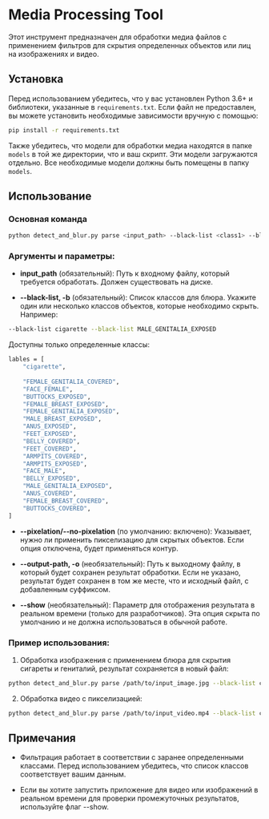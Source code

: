 # Media Processing Tool

Этот инструмент предназначен для обработки медиа файлов с применением фильтров для скрытия определенных объектов или лиц на изображениях и видео.

## Установка

Перед использованием убедитесь, что у вас установлен Python 3.6+ и библиотеки, указанные в `requirements.txt`. Если файл не предоставлен, вы можете установить необходимые зависимости вручную с помощью:

```bash
pip install -r requirements.txt
```

Также убедитесь, что модели для обработки медиа находятся в папке `models` в той же директории, что и ваш скрипт. Эти модели загружаются отдельно. Все необходимые модели должны быть помещены в папку `models`.

## Использование

### Основная команда

```bash
python detect_and_blur.py parse <input_path> --black-list <class1> --black-list <class2> ... [OPTIONS]
```

### Аргументы и параметры:

- **input_path** (обязательный): Путь к входному файлу, который требуется обработать. Должен существовать на диске.
  
- **--black-list, -b** (обязательный): Список классов для блюра. Укажите один или несколько классов объектов, которые необходимо скрыть. Например:

```bash
--black-list cigarette --black-list MALE_GENITALIA_EXPOSED
```

Доступны только определенные классы:

```bash
lables = [
    "cigarette",
    
    "FEMALE_GENITALIA_COVERED",
    "FACE_FEMALE",
    "BUTTOCKS_EXPOSED",
    "FEMALE_BREAST_EXPOSED",
    "FEMALE_GENITALIA_EXPOSED",
    "MALE_BREAST_EXPOSED",
    "ANUS_EXPOSED",
    "FEET_EXPOSED",
    "BELLY_COVERED",
    "FEET_COVERED",
    "ARMPITS_COVERED",
    "ARMPITS_EXPOSED",
    "FACE_MALE",
    "BELLY_EXPOSED",
    "MALE_GENITALIA_EXPOSED",
    "ANUS_COVERED",
    "FEMALE_BREAST_COVERED",
    "BUTTOCKS_COVERED",
]
```

- **--pixelation/--no-pixelation** (по умолчанию: включено): Указывает, нужно ли применить пикселизацию для скрытых объектов. Если опция отключена, будет применяться контур.

- **--output-path, -o** (необязательный): Путь к выходному файлу, в который будет сохранен результат обработки. Если не указано, результат будет сохранен в том же месте, что и исходный файл, с добавленным суффиксом.

- **--show** (необязательный): Параметр для отображения результата в реальном времени (только для разработчиков). Эта опция скрыта по умолчанию и не должна использоваться в обычной работе.

### Пример использования:

1. Обработка изображения с применением блюра для скрытия сигареты и гениталий, результат сохраняется в новый файл:
```bash
python detect_and_blur.py parse /path/to/input_image.jpg --black-list cigarette --black-list MALE_GENITALIA_EXPOSED --output-path /path/to/output_image.jpg
```

2. Обработка видео с пикселизацией:
```bash
python detect_and_blur.py parse /path/to/input_video.mp4 --black-list cigarette --pixelation --output-path /path/to/output_video.mp4
```

## Примечания

- Фильтрация работает в соответствии с заранее определенными классами. Перед использованием убедитесь, что список классов соответствует вашим данным.

- Если вы хотите запустить приложение для видео или изображений в реальном времени для проверки промежуточных результатов, используйте флаг --show.